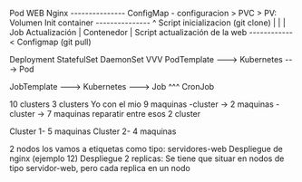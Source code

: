 





Pod WEB
    Nginx                       ---------------
        ConfigMap - configuracion               >  PVC            >     PV: Volumen
    Init container              ---------------     ^
        Script inicializacion (git clone)           |
                                                    |
                                                    |
Job Actualización                                   |
    Contenedor                                      |
        Script actualización de la web  ------------       < Configmap
            (git pull)
            
            
Deployment
StatefulSet
DaemonSet
   VVV
PodTemplate ---> Kubernetes ---> Pod

JobTemplate ---> Kubernetes ---> Job
   ^^^
CronJob



10 clusters
3 clusters
Yo con el mio
9 maquinas -cluster
    -> 2 maquinas - cluster
    -> 7 maquinas reparatir entre esos 2 cluster
    
Cluster 1- 5 maquinas
Cluster 2- 4 maquinas

2 nodos los vamos a etiquetas como tipo: servidores-web
Despliegue de nginx (ejemplo 12)
Despliegue 2 replicas: Se tiene que situar en nodos de tipo servidor-web, pero cada replica en un nodo



